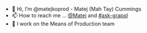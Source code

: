 - 👋 Hi, I’m @matejkoprod - Matej (Mah Tay) Cummings
- 📫 How to reach me ... [@Matej](https://prodigy.slack.com/archives/D03P6FW0UG1) and [#ask-grapql](https://prodigy.slack.com/archives/CCN765XUZ)
- 🏢 I work on the Means of Production team

<!---
matejkoprod/matejkoprod is a ✨ special ✨ repository because its `README.md` (this file) appears on your GitHub profile.
You can click the Preview link to take a look at your changes.
--->
